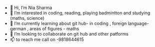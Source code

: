 - 👋 Hi, I’m Nia Sharma
- 👀 I’m interested in coding, reading, playing badmintton and studying (maths, science)
- 🌱 I’m currently learning about git hub- in coding , foreign language- german , areas of figures - maths
- 💞️ I’m looking to collaborate on git hub and other patforms
- 📫 to reach me call on -9818644615

<!---
Nia Sharma is a ✨ special ✨ repository because its `README.md` (this file) appears on your GitHub profile.
You can click the Preview link to take a look at your changes.
--->
